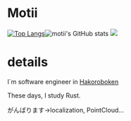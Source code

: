 # Motii

[![Top Langs](https://github-readme-stats.vercel.app/api/top-langs/?username=motii8128&layout=compact&theme=onedark
)](https://github.com/anuraghazra/github-readme-stats)![motii's GitHub stats](https://github-readme-stats.vercel.app/api?username=motii8128&show_icons=true&theme=vue-dark)
![](https://github-profile-summary-cards.vercel.app/api/cards/profile-details?username=motii8128&theme=vue-dark)


# details
I`m software engineer in [Hakoroboken](https://github.com/hakoroboken) 

These days, I study Rust.

がんばります->localization, PointCloud...
